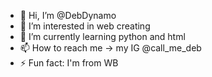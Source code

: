 - 👋 Hi, I’m @DebDynamo
- 👀 I’m interested in web creating
- 🌱 I’m currently learning python and html
- 📫 How to reach me -> my IG @call_me_deb 
- ⚡ Fun fact: I'm from WB

<!---
DebDynamo/DebDynamo is a ✨ special ✨ repository because its `README.md` (this file) appears on your GitHub profile.
You can click the Preview link to take a look at your changes.
--->
